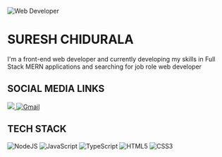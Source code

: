 ![Web Developer]([https://pbs.twimg.com/media/DQlOsZyVAAAXfAx.jpg](https://res.cloudinary.com/practicaldev/image/fetch/s--RXS92V-v--/c_imagga_scale,f_auto,fl_progressive,h_900,q_auto,w_1600/https://miro.medium.com/max/1400/1%2AGh4eaAQU432ZQH7qsVbJ_A.png))

# SURESH CHIDURALA

 I'm a front-end web developer and currently developing my skills in Full Stack MERN applications and searching for job role web developer

## SOCIAL MEDIA LINKS
<p>
 <a href='https://www.linkedin.com/in/suresh-chidurala' target="_blank">
  <img src="https://img.shields.io/badge/linkedin%20-%230077B5.svg?&style=for-the-badge&logo=linkedin&logoColor=white"/>
  </a>
  <a href="suresh.chidurala.myworkspace@gmail.com" target="_blank">
   <img alt="Gmail" src="https://img.shields.io/badge/Gmail-D14836?style=for-the-badge&logo=gmail&logoColor=white" />
  </a>
</p>

## TECH STACK

<p>
   <img alt="NodeJS" src="https://img.shields.io/badge/node.js-%2343853D.svg?style=for-the-badge&logo=node-dot-js&logoColor=white"/>
   <img alt="JavaScript" src="https://img.shields.io/badge/javascript-%23323330.svg?style=for-the-badge&logo=javascript&logoColor=%23F7DF1E"/>
   <img alt="TypeScript" src="https://img.shields.io/badge/typescript-%23007ACC.svg?style=for-the-badge&logo=typescript&logoColor=white"/>
  	<img alt="HTML5" src="https://img.shields.io/badge/html5-%23E34F26.svg?style=for-the-badge&logo=html5&logoColor=white"/>
   <img alt="CSS3" src="https://img.shields.io/badge/css3-%231572B6.svg?style=for-the-badge&logo=css3&logoColor=white"/>
</p>




